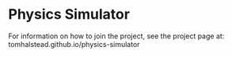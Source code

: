 Physics Simulator
=================

For information on how to join the project, see the project page at: tomhalstead.github.io/physics-simulator
